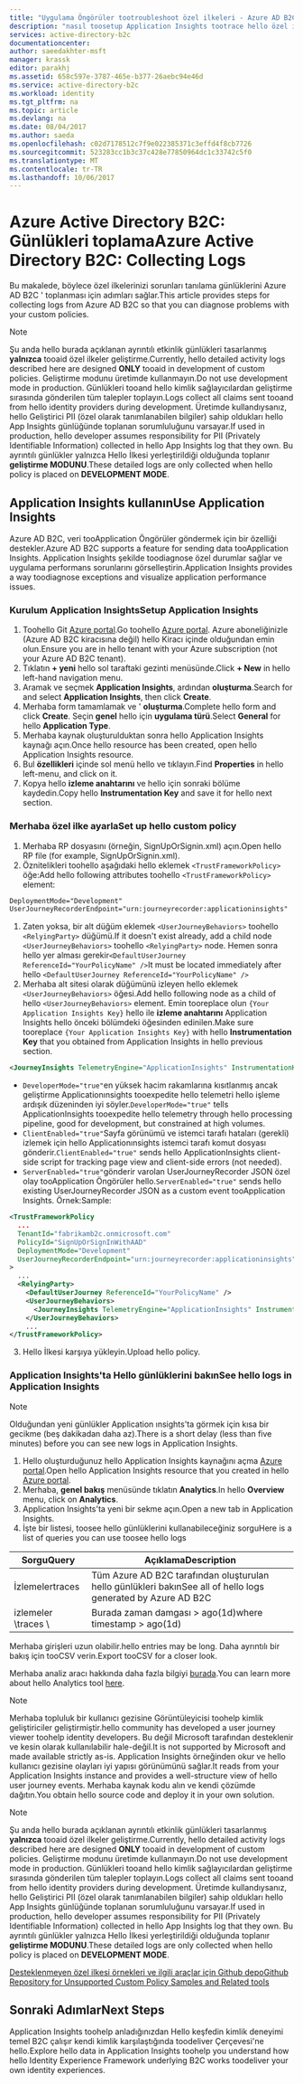 ```yaml
---
title: "Uygulama Öngörüler tootroubleshoot özel ilkeleri - Azure AD B2C | Microsoft Docs"
description: "nasıl toosetup Application Insights tootrace hello özel ilkeler yürütülmesi"
services: active-directory-b2c
documentationcenter: 
author: saeedakhter-msft
manager: krassk
editor: parakhj
ms.assetid: 658c597e-3787-465e-b377-26aebc94e46d
ms.service: active-directory-b2c
ms.workload: identity
ms.tgt_pltfrm: na
ms.topic: article
ms.devlang: na
ms.date: 08/04/2017
ms.author: saeda
ms.openlocfilehash: c02d7178512c7f9e022385371c3effd4f8cb7726
ms.sourcegitcommit: 523283cc1b3c37c428e77850964dc1c33742c5f0
ms.translationtype: MT
ms.contentlocale: tr-TR
ms.lasthandoff: 10/06/2017
---
```

# <a name="azure-active-directory-b2c-collecting-logs"></a><span data-ttu-id="e7441-103">Azure Active Directory B2C: Günlükleri toplama</span><span class="sxs-lookup"><span data-stu-id="e7441-103">Azure Active Directory B2C: Collecting Logs</span></span>

<span data-ttu-id="e7441-104">Bu makalede, böylece özel ilkelerinizi sorunları tanılama günlüklerini Azure AD B2C ' toplanması için adımları sağlar.</span><span class="sxs-lookup"><span data-stu-id="e7441-104">This article provides steps for collecting logs from Azure AD B2C so that you can diagnose problems with your custom policies.</span></span>

>[!NOTE]
><span data-ttu-id="e7441-105">Şu anda hello burada açıklanan ayrıntılı etkinlik günlükleri tasarlanmış **yalnızca** tooaid özel ilkeler geliştirme.</span><span class="sxs-lookup"><span data-stu-id="e7441-105">Currently, hello detailed activity logs described here are designed **ONLY** tooaid in development of custom policies.</span></span> <span data-ttu-id="e7441-106">Geliştirme modunu üretimde kullanmayın.</span><span class="sxs-lookup"><span data-stu-id="e7441-106">Do not use development mode  in production.</span></span>  <span data-ttu-id="e7441-107">Günlükleri tooand hello kimlik sağlayıcılardan geliştirme sırasında gönderilen tüm talepler toplayın.</span><span class="sxs-lookup"><span data-stu-id="e7441-107">Logs collect all claims sent tooand from hello identity providers during development.</span></span>  <span data-ttu-id="e7441-108">Üretimde kullandıysanız, hello Geliştirici PII (özel olarak tanımlanabilen bilgiler) sahip oldukları hello App Insights günlüğünde toplanan sorumluluğunu varsayar.</span><span class="sxs-lookup"><span data-stu-id="e7441-108">If used in production, hello developer assumes responsibility for PII (Privately Identifiable Information) collected in hello App Insights log that they own.</span></span>  <span data-ttu-id="e7441-109">Bu ayrıntılı günlükler yalnızca Hello İlkesi yerleştirildiği olduğunda toplanır **geliştirme MODUNU**.</span><span class="sxs-lookup"><span data-stu-id="e7441-109">These detailed logs are only collected when hello policy is placed on **DEVELOPMENT MODE**.</span></span>


## <a name="use-application-insights"></a><span data-ttu-id="e7441-110">Application Insights kullanın</span><span class="sxs-lookup"><span data-stu-id="e7441-110">Use Application Insights</span></span>

<span data-ttu-id="e7441-111">Azure AD B2C, veri tooApplication Öngörüler göndermek için bir özelliği destekler.</span><span class="sxs-lookup"><span data-stu-id="e7441-111">Azure AD B2C supports a feature for sending data tooApplication Insights.</span></span>  <span data-ttu-id="e7441-112">Application Insights şekilde toodiagnose özel durumlar sağlar ve uygulama performans sorunlarını görselleştirin.</span><span class="sxs-lookup"><span data-stu-id="e7441-112">Application Insights provides a way toodiagnose exceptions and visualize application performance issues.</span></span>

### <a name="setup-application-insights"></a><span data-ttu-id="e7441-113">Kurulum Application Insights</span><span class="sxs-lookup"><span data-stu-id="e7441-113">Setup Application Insights</span></span>

1. <span data-ttu-id="e7441-114">Toohello Git [Azure portal](https://portal.azure.com).</span><span class="sxs-lookup"><span data-stu-id="e7441-114">Go toohello [Azure portal](https://portal.azure.com).</span></span> <span data-ttu-id="e7441-115">Azure aboneliğinizle (Azure AD B2C kiracısına değil) hello Kiracı içinde olduğundan emin olun.</span><span class="sxs-lookup"><span data-stu-id="e7441-115">Ensure you are in hello tenant with your Azure subscription (not your Azure AD B2C tenant).</span></span>
1. <span data-ttu-id="e7441-116">Tıklatın **+ yeni** hello sol taraftaki gezinti menüsünde.</span><span class="sxs-lookup"><span data-stu-id="e7441-116">Click **+ New** in hello left-hand navigation menu.</span></span>
1. <span data-ttu-id="e7441-117">Aramak ve seçmek **Application Insights**, ardından **oluşturma**.</span><span class="sxs-lookup"><span data-stu-id="e7441-117">Search for and select **Application Insights**, then click **Create**.</span></span>
1. <span data-ttu-id="e7441-118">Merhaba form tamamlamak ve ' **oluşturma**.</span><span class="sxs-lookup"><span data-stu-id="e7441-118">Complete hello form and click **Create**.</span></span> <span data-ttu-id="e7441-119">Seçin **genel** hello için **uygulama türü**.</span><span class="sxs-lookup"><span data-stu-id="e7441-119">Select **General** for hello **Application Type**.</span></span>
1. <span data-ttu-id="e7441-120">Merhaba kaynak oluşturulduktan sonra hello Application Insights kaynağı açın.</span><span class="sxs-lookup"><span data-stu-id="e7441-120">Once hello resource has been created, open hello Application Insights resource.</span></span>
1. <span data-ttu-id="e7441-121">Bul **özellikleri** içinde sol menü hello ve tıklayın.</span><span class="sxs-lookup"><span data-stu-id="e7441-121">Find **Properties** in hello left-menu, and click on it.</span></span>
1. <span data-ttu-id="e7441-122">Kopya hello **izleme anahtarını** ve hello için sonraki bölüme kaydedin.</span><span class="sxs-lookup"><span data-stu-id="e7441-122">Copy hello **Instrumentation Key** and save it for hello next section.</span></span>

### <a name="set-up-hello-custom-policy"></a><span data-ttu-id="e7441-123">Merhaba özel ilke ayarla</span><span class="sxs-lookup"><span data-stu-id="e7441-123">Set up hello custom policy</span></span>

1. <span data-ttu-id="e7441-124">Merhaba RP dosyasını (örneğin, SignUpOrSignin.xml) açın.</span><span class="sxs-lookup"><span data-stu-id="e7441-124">Open hello RP file (for example, SignUpOrSignin.xml).</span></span>
1. <span data-ttu-id="e7441-125">Öznitelikleri toohello aşağıdaki hello eklemek `<TrustFrameworkPolicy>` öğe:</span><span class="sxs-lookup"><span data-stu-id="e7441-125">Add hello following attributes toohello `<TrustFrameworkPolicy>` element:</span></span>

  ```XML
  DeploymentMode="Development"
  UserJourneyRecorderEndpoint="urn:journeyrecorder:applicationinsights"
  ```

1. <span data-ttu-id="e7441-126">Zaten yoksa, bir alt düğüm eklemek `<UserJourneyBehaviors>` toohello `<RelyingParty>` düğümü.</span><span class="sxs-lookup"><span data-stu-id="e7441-126">If it doesn't exist already, add a child node `<UserJourneyBehaviors>` toohello `<RelyingParty>` node.</span></span> <span data-ttu-id="e7441-127">Hemen sonra hello yer alması gerekir`<DefaultUserJourney ReferenceId="YourPolicyName" />`</span><span class="sxs-lookup"><span data-stu-id="e7441-127">It must be located immediately after hello `<DefaultUserJourney ReferenceId="YourPolicyName" />`</span></span>
2. <span data-ttu-id="e7441-128">Merhaba alt sitesi olarak düğümünü izleyen hello eklemek `<UserJourneyBehaviors>` öğesi.</span><span class="sxs-lookup"><span data-stu-id="e7441-128">Add hello following node as a child of hello `<UserJourneyBehaviors>` element.</span></span> <span data-ttu-id="e7441-129">Emin tooreplace olun `{Your Application Insights Key}` hello ile **izleme anahtarını** Application Insights hello önceki bölümdeki öğesinden edinilen.</span><span class="sxs-lookup"><span data-stu-id="e7441-129">Make sure tooreplace `{Your Application Insights Key}` with hello **Instrumentation Key** that you obtained from Application Insights in hello previous section.</span></span>

  ```XML
  <JourneyInsights TelemetryEngine="ApplicationInsights" InstrumentationKey="{Your Application Insights Key}" DeveloperMode="true" ClientEnabled="false" ServerEnabled="true" TelemetryVersion="1.0.0" />
  ```

  * <span data-ttu-id="e7441-130">`DeveloperMode="true"`en yüksek hacim rakamlarına kısıtlanmış ancak geliştirme Applicationınsights tooexpedite hello telemetri hello işleme ardışık düzeninden iyi söyler.</span><span class="sxs-lookup"><span data-stu-id="e7441-130">`DeveloperMode="true"` tells ApplicationInsights tooexpedite hello telemetry through hello processing pipeline, good for development, but constrained at high volumes.</span></span>
  * <span data-ttu-id="e7441-131">`ClientEnabled="true"`Sayfa görünümü ve istemci tarafı hataları (gerekli) izlemek için hello Applicationınsights istemci tarafı komut dosyası gönderir.</span><span class="sxs-lookup"><span data-stu-id="e7441-131">`ClientEnabled="true"` sends hello ApplicationInsights client-side script for tracking page view and client-side errors (not needed).</span></span>
  * <span data-ttu-id="e7441-132">`ServerEnabled="true"`gönderir varolan UserJourneyRecorder JSON özel olay tooApplication Öngörüler hello.</span><span class="sxs-lookup"><span data-stu-id="e7441-132">`ServerEnabled="true"` sends hello existing UserJourneyRecorder JSON as a custom event tooApplication Insights.</span></span>
<span data-ttu-id="e7441-133">Örnek:</span><span class="sxs-lookup"><span data-stu-id="e7441-133">Sample:</span></span>

  ```XML
  <TrustFrameworkPolicy
    ...
    TenantId="fabrikamb2c.onmicrosoft.com"
    PolicyId="SignUpOrSignInWithAAD"
    DeploymentMode="Development"
    UserJourneyRecorderEndpoint="urn:journeyrecorder:applicationinsights"
  >
    ...
    <RelyingParty>
      <DefaultUserJourney ReferenceId="YourPolicyName" />
      <UserJourneyBehaviors>
        <JourneyInsights TelemetryEngine="ApplicationInsights" InstrumentationKey="{Your Application Insights Key}" DeveloperMode="true" ClientEnabled="false" ServerEnabled="true" TelemetryVersion="1.0.0" />
      </UserJourneyBehaviors>
      ...
  </TrustFrameworkPolicy>
  ```

3. <span data-ttu-id="e7441-134">Hello İlkesi karşıya yükleyin.</span><span class="sxs-lookup"><span data-stu-id="e7441-134">Upload hello policy.</span></span>

### <a name="see-hello-logs-in-application-insights"></a><span data-ttu-id="e7441-135">Application Insights'ta Hello günlüklerini bakın</span><span class="sxs-lookup"><span data-stu-id="e7441-135">See hello logs in Application Insights</span></span>

>[!NOTE]
> <span data-ttu-id="e7441-136">Olduğundan yeni günlükler Application ınsights'ta görmek için kısa bir gecikme (beş dakikadan daha az).</span><span class="sxs-lookup"><span data-stu-id="e7441-136">There is a short delay (less than five minutes) before you can see new logs in Application Insights.</span></span>

1. <span data-ttu-id="e7441-137">Hello oluşturduğunuz hello Application Insights kaynağını açma [Azure portal](https://portal.azure.com).</span><span class="sxs-lookup"><span data-stu-id="e7441-137">Open hello Application Insights resource that you created in hello [Azure portal](https://portal.azure.com).</span></span>
1. <span data-ttu-id="e7441-138">Merhaba, **genel bakış** menüsünde tıklatın **Analytics**.</span><span class="sxs-lookup"><span data-stu-id="e7441-138">In hello **Overview** menu, click on **Analytics**.</span></span>
1. <span data-ttu-id="e7441-139">Application Insights'ta yeni bir sekme açın.</span><span class="sxs-lookup"><span data-stu-id="e7441-139">Open a new tab in Application Insights.</span></span>
1. <span data-ttu-id="e7441-140">İşte bir listesi, toosee hello günlüklerini kullanabileceğiniz sorgu</span><span class="sxs-lookup"><span data-stu-id="e7441-140">Here is a list of queries you can use toosee hello logs</span></span>

| <span data-ttu-id="e7441-141">Sorgu</span><span class="sxs-lookup"><span data-stu-id="e7441-141">Query</span></span> | <span data-ttu-id="e7441-142">Açıklama</span><span class="sxs-lookup"><span data-stu-id="e7441-142">Description</span></span> |
|---------------------|--------------------|
<span data-ttu-id="e7441-143">İzlemeler</span><span class="sxs-lookup"><span data-stu-id="e7441-143">traces</span></span> | <span data-ttu-id="e7441-144">Tüm Azure AD B2C tarafından oluşturulan hello günlükleri bakın</span><span class="sxs-lookup"><span data-stu-id="e7441-144">See all of hello logs generated by Azure AD B2C</span></span> |
<span data-ttu-id="e7441-145">izlemeler \\</span><span class="sxs-lookup"><span data-stu-id="e7441-145">traces \\</span></span>| <span data-ttu-id="e7441-146">Burada zaman damgası > ago(1d)</span><span class="sxs-lookup"><span data-stu-id="e7441-146">where timestamp > ago(1d)</span></span> | <span data-ttu-id="e7441-147">Azure AD B2C tarafından son günü hello için oluşturulan hello günlüklerin bakın</span><span class="sxs-lookup"><span data-stu-id="e7441-147">See all of hello logs generated by Azure AD B2C for hello last day</span></span>

<span data-ttu-id="e7441-148">Merhaba girişleri uzun olabilir.</span><span class="sxs-lookup"><span data-stu-id="e7441-148">hello entries may be long.</span></span>  <span data-ttu-id="e7441-149">Daha ayrıntılı bir bakış için tooCSV verin.</span><span class="sxs-lookup"><span data-stu-id="e7441-149">Export tooCSV for a closer look.</span></span>

<span data-ttu-id="e7441-150">Merhaba analiz aracı hakkında daha fazla bilgiyi [burada](https://docs.microsoft.com/azure/application-insights/app-insights-analytics).</span><span class="sxs-lookup"><span data-stu-id="e7441-150">You can learn more about hello Analytics tool [here](https://docs.microsoft.com/azure/application-insights/app-insights-analytics).</span></span>

>[!NOTE]
><span data-ttu-id="e7441-151">Merhaba topluluk bir kullanıcı gezisine Görüntüleyicisi toohelp kimlik geliştiriciler geliştirmiştir.</span><span class="sxs-lookup"><span data-stu-id="e7441-151">hello community has developed a user journey viewer toohelp identity developers.</span></span>  <span data-ttu-id="e7441-152">Bu değil Microsoft tarafından desteklenir ve kesin olarak kullanılabilir hale-değil.</span><span class="sxs-lookup"><span data-stu-id="e7441-152">It is not supported by Microsoft and made available strictly as-is.</span></span>  <span data-ttu-id="e7441-153">Application Insights örneğinden okur ve hello kullanıcı gezisine olayları iyi yapısı görünümünü sağlar.</span><span class="sxs-lookup"><span data-stu-id="e7441-153">It reads from your Application Insights instance and provides a well-structure view of hello user journey events.</span></span>  <span data-ttu-id="e7441-154">Merhaba kaynak kodu alın ve kendi çözümde dağıtın.</span><span class="sxs-lookup"><span data-stu-id="e7441-154">You obtain hello source code and deploy it in your own solution.</span></span>

>[!NOTE]
><span data-ttu-id="e7441-155">Şu anda hello burada açıklanan ayrıntılı etkinlik günlükleri tasarlanmış **yalnızca** tooaid özel ilkeler geliştirme.</span><span class="sxs-lookup"><span data-stu-id="e7441-155">Currently, hello detailed activity logs described here are designed **ONLY** tooaid in development of custom policies.</span></span> <span data-ttu-id="e7441-156">Geliştirme modunu üretimde kullanmayın.</span><span class="sxs-lookup"><span data-stu-id="e7441-156">Do not use development mode in production.</span></span>  <span data-ttu-id="e7441-157">Günlükleri tooand hello kimlik sağlayıcılardan geliştirme sırasında gönderilen tüm talepler toplayın.</span><span class="sxs-lookup"><span data-stu-id="e7441-157">Logs collect all claims sent tooand from hello identity providers during development.</span></span>  <span data-ttu-id="e7441-158">Üretimde kullandıysanız, hello Geliştirici PII (özel olarak tanımlanabilen bilgiler) sahip oldukları hello App Insights günlüğünde toplanan sorumluluğunu varsayar.</span><span class="sxs-lookup"><span data-stu-id="e7441-158">If used in production, hello developer assumes responsibility for PII (Privately Identifiable Information) collected in hello App Insights log that they own.</span></span>  <span data-ttu-id="e7441-159">Bu ayrıntılı günlükler yalnızca Hello İlkesi yerleştirildiği olduğunda toplanır **geliştirme MODUNU**.</span><span class="sxs-lookup"><span data-stu-id="e7441-159">These detailed logs are only collected when hello policy is placed on **DEVELOPMENT MODE**.</span></span>

[<span data-ttu-id="e7441-160">Desteklenmeyen özel ilkesi örnekleri ve ilgili araçlar için Github depo</span><span class="sxs-lookup"><span data-stu-id="e7441-160">Github Repository for Unsupported Custom Policy Samples and Related tools</span></span>](https://github.com/Azure-Samples/active-directory-b2c-advanced-policies)



## <a name="next-steps"></a><span data-ttu-id="e7441-161">Sonraki Adımlar</span><span class="sxs-lookup"><span data-stu-id="e7441-161">Next Steps</span></span>

<span data-ttu-id="e7441-162">Application Insights toohelp anladığınızdan Hello keşfedin kimlik deneyimi temel B2C çalışır kendi kimlik karşılaştığında toodeliver Çerçevesi'ne hello.</span><span class="sxs-lookup"><span data-stu-id="e7441-162">Explore hello data in Application Insights toohelp you understand how hello Identity Experience Framework underlying B2C works toodeliver your own identity experiences.</span></span>
